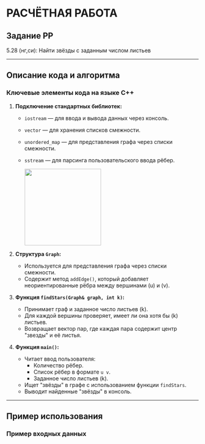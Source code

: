 # РАСЧЁТНАЯ РАБОТА

## Задание РР
5.28 (нг,си): Найти звёзды с заданным числом листьев

---

## Описание кода и алгоритма

### Ключевые элементы кода на языке C++

1. **Подключение стандартных библиотек:**
   - `iostream` — для ввода и вывода данных через консоль.
   - `vector` — для хранения списков смежности.
   - `unordered_map` — для представления графа через списки смежности.
   - `sstream` — для парсинга пользовательского ввода рёбер.
   
     <img src="https://i.ibb.co/f0wh4fH/FE09-B931-9-ED2-4017-BD29-D5-D71115-CD10.png" width="200" />
   
2. **Структура `Graph`:**
   - Используется для представления графа через списки смежности.
   - Содержит метод `addEdge()`, который добавляет неориентированные рёбра между вершинами \(u\) и \(v\).

3. **Функция `findStars(Graph& graph, int k)`:**
   - Принимает граф и заданное число листьев \(k\).
   - Для каждой вершины проверяет, имеет ли она хотя бы \(k\) листьев.
   - Возвращает вектор пар, где каждая пара содержит центр "звезды" и её листья.

4. **Функция `main()`:**
   - Читает ввод пользователя:
     - Количество рёбер.
     - Список рёбер в формате `u v`.
     - Заданное число листьев \(k\).
   - Ищет "звёзды" в графе с использованием функции `findStars`.
   - Выводит найденные "звёзды" в консоль.

---

## Пример использования

### Пример входных данных


